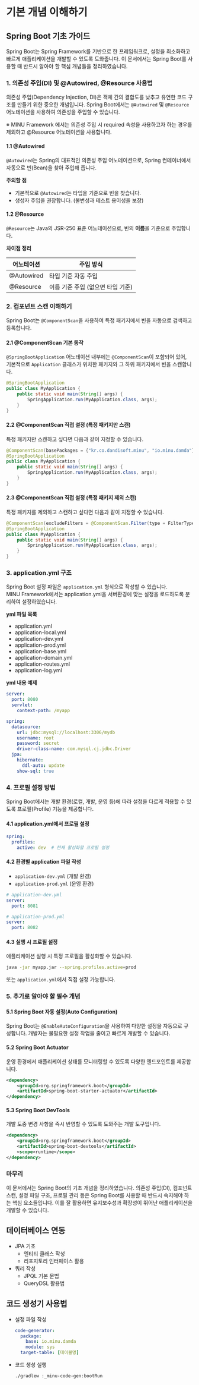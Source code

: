 # 기본 개념 이해하기

## Spring Boot 기초 가이드

Spring Boot는 Spring Framework를 기반으로 한 프레임워크로, 설정을 최소화하고 빠르게 애플리케이션을 개발할 수 있도록 도와줍니다. 이 문서에서는 Spring Boot를 사용할 때 반드시 알아야 할 핵심 개념들을 정리하였습니다.

### 1. 의존성 주입(DI) 및 @Autowired, @Resource 사용법

의존성 주입(Dependency Injection, DI)은 객체 간의 결합도를 낮추고 유연한 코드 구조를 만들기 위한 중요한 개념입니다. Spring Boot에서는 `@Autowired` 및 `@Resource` 어노테이션을 사용하여 의존성을 주입할 수 있습니다.

※ MINU Framework 에서는 의존성 주입 시 required 속성을 사용하고자 하는 경우를 제외하고 @Resource 어노테이션을 사용합니다.

#### 1.1 @Autowired
`@Autowired`는 Spring의 대표적인 의존성 주입 어노테이션으로, Spring 컨테이너에서 자동으로 빈(Bean)을 찾아 주입해 줍니다.

**주의할 점**
- 기본적으로 `@Autowired`는 타입을 기준으로 빈을 찾습니다.
- 생성자 주입을 권장합니다. (불변성과 테스트 용이성을 보장)

#### 1.2 @Resource
`@Resource`는 Java의 JSR-250 표준 어노테이션으로, 빈의 **이름**을 기준으로 주입합니다.

**차이점 정리**

| 어노테이션  | 주입 방식 |
|------------|----------|
| @Autowired | 타입 기준 자동 주입 |
| @Resource  | 이름 기준 주입 (없으면 타입 기준) |

### 2. 컴포넌트 스캔 이해하기

Spring Boot는 `@ComponentScan`을 사용하여 특정 패키지에서 빈을 자동으로 검색하고 등록합니다.

#### 2.1 @ComponentScan 기본 동작
`@SpringBootApplication` 어노테이션 내부에는 `@ComponentScan`이 포함되어 있어, 기본적으로 `Application` 클래스가 위치한 패키지와 그 하위 패키지에서 빈을 스캔합니다.

```java
@SpringBootApplication
public class MyApplication {
    public static void main(String[] args) {
        SpringApplication.run(MyApplication.class, args);
    }
}
```

#### 2.2 @ComponentScan 직접 설정 (특정 패키지만 스캔)
특정 패키지만 스캔하고 싶다면 다음과 같이 지정할 수 있습니다.

```java
@ComponentScan(basePackages = {"kr.co.dandisoft.minu", "io.minu.damda"})
@SpringBootApplication
public class MyApplication {
    public static void main(String[] args) {
        SpringApplication.run(MyApplication.class, args);
    }
}
```

#### 2.3 @ComponentScan 직접 설정 (특정 패키지 제외 스캔)
특정 패키지를 제외하고 스캔하고 싶다면 다음과 같이 지정할 수 있습니다.

```java
@ComponentScan(excludeFilters = @ComponentScan.Filter(type = FilterType.ASPECTJ, pattern = "kr.co.dandisoft.test.*"))
@SpringBootApplication
public class MyApplication {
    public static void main(String[] args) {
        SpringApplication.run(MyApplication.class, args);
    }
}
```

### 3. application.yml 구조

Spring Boot 설정 파일은 `application.yml` 형식으로 작성할 수 있습니다.  
MINU Framework에서는 application.yml을 서버환경에 맞는 설정을 로드하도록 분리하여 설정하였습니다.  

**yml 파일 목록**
- application.yml 
- application-local.yml
- application-dev.yml
- application-prod.yml
- application-base.yml
- application-domain.yml
- application-routes.yml
- application-log.yml


**yml 내용 예제**
```yaml
server:
  port: 8080
  servlet:
    context-path: /myapp

spring:
  datasource:
    url: jdbc:mysql://localhost:3306/mydb
    username: root
    password: secret
    driver-class-name: com.mysql.cj.jdbc.Driver
  jpa:
    hibernate:
      ddl-auto: update
    show-sql: true
```

### 4. 프로필 설정 방법

Spring Boot에서는 개발 환경(로컬, 개발, 운영 등)에 따라 설정을 다르게 적용할 수 있도록 프로필(Profile) 기능을 제공합니다.

#### 4.1 application.yml에서 프로필 설정

```yaml
spring:
  profiles:
    active: dev  # 현재 활성화할 프로필 설정
```

#### 4.2 환경별 application 파일 작성

- `application-dev.yml` (개발 환경)
- `application-prod.yml` (운영 환경)

```yaml
# application-dev.yml
server:
  port: 8081
```

```yaml
# application-prod.yml
server:
  port: 8082
```

#### 4.3 실행 시 프로필 설정

애플리케이션 실행 시 특정 프로필을 활성화할 수 있습니다.

```bash
java -jar myapp.jar --spring.profiles.active=prod
```

또는 `application.yml`에서 직접 설정 가능합니다.

### 5. 추가로 알아야 할 필수 개념

#### 5.1 Spring Boot 자동 설정(Auto Configuration)
Spring Boot는 `@EnableAutoConfiguration`을 사용하여 다양한 설정을 자동으로 구성합니다. 개발자는 불필요한 설정 작업을 줄이고 빠르게 개발할 수 있습니다.

#### 5.2 Spring Boot Actuator
운영 환경에서 애플리케이션 상태를 모니터링할 수 있도록 다양한 엔드포인트를 제공합니다.

```xml
<dependency>
    <groupId>org.springframework.boot</groupId>
    <artifactId>spring-boot-starter-actuator</artifactId>
</dependency>
```

#### 5.3 Spring Boot DevTools
개발 도중 변경 사항을 즉시 반영할 수 있도록 도와주는 개발 도구입니다.

```xml
<dependency>
    <groupId>org.springframework.boot</groupId>
    <artifactId>spring-boot-devtools</artifactId>
    <scope>runtime</scope>
</dependency>
```

### 마무리

이 문서에서는 Spring Boot의 기초 개념을 정리하였습니다. 의존성 주입(DI), 컴포넌트 스캔, 설정 파일 구조, 프로필 관리 등은 Spring Boot를 사용할 때 반드시 숙지해야 하는 핵심 요소들입니다. 이를 잘 활용하면 유지보수성과 확장성이 뛰어난 애플리케이션을 개발할 수 있습니다.


## 데이터베이스 연동
- JPA 기초
    - 엔티티 클래스 작성
    - 리포지토리 인터페이스 활용
- 쿼리 작성
    - JPQL 기본 문법
    - QueryDSL 활용법

## 코드 생성기 사용법
- 설정 파일 작성
  ```yaml
  code-generator:
    package:
      base: io.minu.damda
      module: sys
    target-table: [테이블명]
  ```
- 코드 생성 실행
  ```bash
  ./gradlew :_minu-code-gen:bootRun